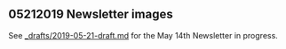 ## 05212019 Newsletter images

See [_drafts/2019-05-21-draft.md](../../_drafts/2019-05-21-draft.md) for the May 14th Newsletter in progress.
